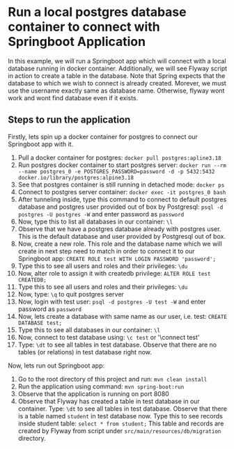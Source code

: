 # Run a local postgres database container to connect with Springboot Application

 In this example, we will run a Springboot app which will connect with a local database running in docker container.
 Additionally, we will see Flyway script in action to create a table in the database.
 Note that Spring expects that the database to which we wish to connect is already created. Morever, we must use the
 username exactly same as database name. Otherwise, flyway wont work and wont find database even if it exists.
 
## Steps to run the application

Firstly, lets spin up a docker container for postgres to connect our Springboot app with it.

1. Pull a docker container for postgres: `docker pull postgres:apline3.18`
2. Run postgres docker container to start postgres server: `docker run --rm --name postgres_0 -e POSTGRES_PASSWORD=password -d -p 5432:5432 docker.io/library/postgres:alpine3.18`
3. See that postgres container is still running in detached mode: `docker ps`
4. Connect to postgres server container: `docker exec -it postgres_0 bash`
5. After tunneling inside, type this command to connect to default postgres database and postgres user provided out of box by Postgresql: `psql -d postgres -U postgres -W` and enter password as `password`
6. Now, type this to list all databases in our container: `\l`
7. Observe that we have a postgres database already with postgres user. This is the default database and user provided by Postgresql out of box. 
8. Now, create a new role. This role and the database name which we will create in next step need to match in order to connect it to our Springboot app: `CREATE ROLE test WITH LOGIN PASSWORD 'password';`
9. Type this to see all users and roles and their privileges: `\du`
10. Now, alter role to assign it with createdb privilege: `ALTER ROLE test CREATEDB;`
11. Type this to see all users and roles and their privileges: `\du`
12. Now, type: `\q` to quit postgres server
13. Now, login with test user: `psql -d postgres -U test -W` and enter password as `password` 
9. Now, lets create a database with same name as our user, i.e. test: `CREATE DATABASE test;` 
10. Type this to see all databases in our container: `\l`
11. Now, connect to test database using: `\c test` or '\connect test'
12. Type: `\dt` to see all tables in test database. Observe that there are no tables (or relations) in test database right now.

Now, lets run out Springboot app:

1. Go to the root directory of this project and run: `mvn clean install`
2. Run the application using command: `mvn spring-boot:run`
3. Observe that the application is running on port 8080
4. Observe that Flyway has created a table in test database in our container. 
   Type: `\dt` to see all tables in test database. Observe that there is a table named `student` in test database now.
   Type this to see records inside student table: `select * from student;`
   This table and records are created by Flyway from script under `src/main/resources/db/migration` directory.
